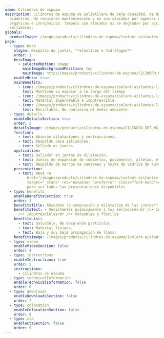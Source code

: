 ```yaml
---
name: Cilindros de espuma
description: Cilindros de espuma de polietileno de baja densidad, de diferentes
  diámetros. No requieren mantenimiento y no son atacados por agentes químicos,
  orgánicos e inorgánicos. Tampoco son atacados ni se degradan por acción de
  selladores.
globals:
  productImage: /images/products/cilindros-de-espuma/isolant-aislantes-linea-otros-usos-cilindros-de-espuma-producto-rollo.png
page:
  - type: hero
    slogan: Respaldo de juntas, **elásticas e hidrófugas**
    order: 1
    heroImage:
      - selectedOption: image
        mainImageBackgroundPosition: top
        mainImage: https/images/products/cilindros-de-espuma/CILINDRO_MG_5017_rtfpze.jpg
    enableHero: true
    mainBenefits:
      - icon: /images/products/cilindros-de-espuma/isolant-aislantes-linea-otros-usos-cilindros-de-espuma-beneficio-1.svg
        text: Mantiene su espesor a lo largo del tiempo
      - icon: /images/products/cilindros-de-espuma/isolant-aislantes-linea-otros-usos-cilindros-de-espuma-beneficio-2.svg
        text: Material impermeable e imputrescible
      - icon: /images/products/cilindros-de-espuma/isolant-aislantes-linea-otros-usos-cilindros-de-espuma-beneficio-3.svg
        text: Reciclable. No contamina el medio ambiente
  - type: details
    enableDetailsSection: true
    order: 2
    detailsImage: /images/products/cilindros-de-espuma/CILINDRO_DET_MG_5258_w7wvoz.jpg
    function:
      - text: Absorbe dilataciones y contracciones.
      - text: Respaldo para selladores.
      - text: Sellado de juntas.
    application:
      - text: Sellador en juntas de dilatación.
      - text: Juntas de expansión de cubiertas, pavimentos, piletas, etc.
      - text: Respaldo de marcos de ventanas y hojas de vidrios de auto.
    presentation:
      - text: Hacé <a
          href="/images/products/cilindros-de-espuma/isolant-aislantes-linea-otros-usos-cilindros-de-espuma-presentaciones.png"
          target="_blank" rel="noopener noreferrer" class="font-bold">click acá</a>
          para ver todas las presentaciones disponibles
  - type: benefits
    enableBenefitsSection: true
    order: 3
    benefitsTitle: Absorben la compresión y dilatación de las juntas**
    benefitsText: • Resistentes químicamente a los selladores<br />• Impermeable<br
      />• Imputrescibles<br />• Maleables y flexiles
    benefitsList:
      - text: Saludable. No desprende partículas.
      - text: Material liviano.
      - text: Baja y muy baja propagación de llama.
    benefitsImage: /images/products/cilindros-de-espuma/isolant-aislantes-linea-otros-usos-cilindros-de-espuma-beneficio-exclusivo.jpg
  - type: video
    enableVideoSection: false
    order: 4
  - type: instructions
    enableInstructions: true
    order: 5
    instructions:
      - Cilindros de espuma
  - type: technicalInformation
    enableTechnicalInformation: false
    order: 6
  - type: downloads
    enableDownloadsSection: false
    order: 7
  - type: colocation
    enableColocationSection: false
    order: 8
  - type: cta
    enableCtaSection: false
    order: 9
---
```

